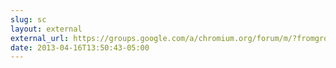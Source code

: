```yaml
---
slug: sc
layout: external
external_url: https://groups.google.com/a/chromium.org/forum/m/?fromgroups#!forum/blink-dev
date: 2013-04-16T13:50:43-05:00
---
```

